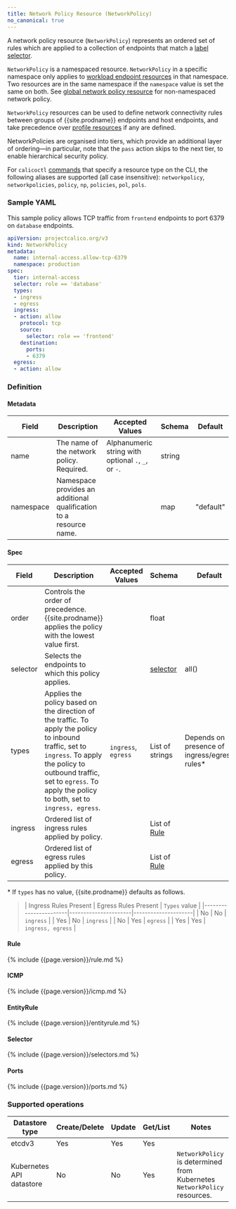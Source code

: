 ```yaml
---
title: Network Policy Resource (NetworkPolicy)
no_canonical: true
---
```


A network policy resource (`NetworkPolicy`) represents an ordered set of rules which are applied
to a collection of endpoints that match a [label selector](#selector).

`NetworkPolicy` is a namespaced resource. `NetworkPolicy` in a specific namespace
only applies to [workload endpoint resources]({{site.baseurl}}/{{page.version}}/reference/calicoctl/resources/workloadendpoint)
in that namespace. Two resources are in the same namespace if the `namespace`
value is set the same on both.
See [global network policy resource]({{site.baseurl}}/{{page.version}}/reference/calicoctl/resources/globalnetworkpolicy) for non-namespaced network policy.

`NetworkPolicy` resources can be used to define network connectivity rules between groups of {{site.prodname}} endpoints and host endpoints, and
take precedence over [profile resources]({{site.baseurl}}/{{page.version}}/reference/calicoctl/resources/profile) if any are defined.

NetworkPolicies are organised into tiers, which provide an additional layer of ordering—in particular, note that the `pass` action skips to the
next tier, to enable hierarchical security policy.

For `calicoctl` [commands]({{site.baseurl}}/{{page.version}}/reference/calicoctl/commands/) that specify a resource type on the CLI, the following
aliases are supported (all case insensitive): `networkpolicy`, `networkpolicies`, `policy`, `np`, `policies`, `pol`, `pols`.

### Sample YAML

This sample policy allows TCP traffic from `frontend` endpoints to port 6379 on
`database` endpoints.

```yaml
apiVersion: projectcalico.org/v3
kind: NetworkPolicy
metadata:
  name: internal-access.allow-tcp-6379
  namespace: production
spec:
  tier: internal-access
  selector: role == 'database'
  types:
  - ingress
  - egress
  ingress:
  - action: allow
    protocol: tcp
    source:
      selector: role == 'frontend'
    destination:
      ports:
      - 6379
  egress:
  - action: allow
```

### Definition

#### Metadata

| Field | Description  | Accepted Values   | Schema | Default |
|-------|--------------|-------------------|--------|---------|
| name | The name of the network policy. Required. |     Alphanumeric string with optional `.`, `_`, or `-`.    | string |         |
| namespace | Namespace provides an additional qualification to a resource name. | | map | "default" |


#### Spec

| Field          | Description                                                                                                                                           | Accepted Values | Schema                | Default |
|----------------|-------------------------------------------------------------------------------------------------------------------------------------------------------|-----------------|-----------------------|---------|
| order          | Controls the order of precedence. {{site.prodname}} applies the policy with the lowest value first.                                                              |                 | float                 |         |
| selector       | Selects the endpoints to which this policy applies.                                                                                                   |                 | [selector](#selector) | all()   |
| types          | Applies the policy based on the direction of the traffic. To apply the policy to inbound traffic, set to `ingress`. To apply the policy to outbound traffic, set to `egress`. To apply the policy to both, set to `ingress, egress`. | `ingress`, `egress` | List of strings | Depends on presence of ingress/egress rules\* |
| ingress        | Ordered list of ingress rules applied by policy.                                                                                                      |                 | List of [Rule](#rule) |         |
| egress         | Ordered list of egress rules applied by this policy.                                                                                                  |                 | List of [Rule](#rule) |         |

\* If `types` has no value, {{site.prodname}} defaults as follows.

>| Ingress Rules Present | Egress Rules Present | `Types` value       |
 |-----------------------|----------------------|---------------------|
 | No                    | No                   | `ingress`           |
 | Yes                   | No                   | `ingress`           |
 | No                    | Yes                  | `egress`            |
 | Yes                   | Yes                  | `ingress, egress`   |


#### Rule

{% include {{page.version}}/rule.md %}

#### ICMP

{% include {{page.version}}/icmp.md %}

#### EntityRule

{% include {{page.version}}/entityrule.md %}

#### Selector

{% include {{page.version}}/selectors.md %}

#### Ports

{% include {{page.version}}/ports.md %}


### Supported operations

| Datastore type           | Create/Delete | Update | Get/List | Notes
|--------------------------|---------------|--------|----------|------
| etcdv3                   | Yes           | Yes    | Yes      |
| Kubernetes API datastore | No            | No     | Yes      | `NetworkPolicy` is determined from Kubernetes `NetworkPolicy` resources.
